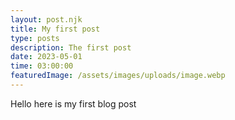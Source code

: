 ```yaml
---
layout: post.njk
title: My first post
type: posts
description: The first post
date: 2023-05-01
time: 03:00:00
featuredImage: /assets/images/uploads/image.webp
---
```


<p>Hello here is my first blog post<p>

